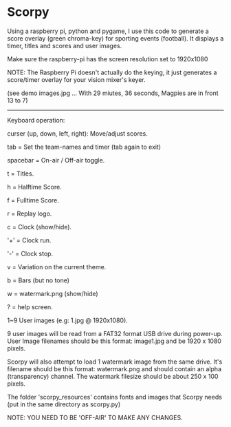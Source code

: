 # Scorpy

Using a raspberry pi, python and pygame, I use this code to generate a score overlay (green chroma-key) for sporting events (football). It displays a timer, titles and scores and user images.

Make sure the raspberry-pi has the screen resolution set to 1920x1080

NOTE: The Raspberry Pi doesn't actually do the keying, it just generates a score/timer overlay for your vision mixer's keyer.

(see demo images.jpg   ... With 29 miutes, 36 seconds, Magpies are in front 13 to 7)

___________________________________
Keyboard operation:

curser (up, down, left, right): Move/adjust scores.

tab = Set the team-names and timer (tab again to exit)

spacebar = On-air / Off-air toggle.

t = Titles.

h = Halftime Score.

f = Fulltime Score.

r = Replay logo.

c = Clock (show/hide).

'+' = Clock run.

'-' = Clock stop.

v = Variation on the current theme.

b = Bars (but no tone)

w = watermark.png (show/hide)

? = help screen.

1~9 User images (e.g:  1.jpg @ 1920x1080).

9 user images will be read from a FAT32 format USB drive during power-up.
User Image filenames should be this format:  image1.jpg
and be 1920 x 1080 pixels.


Scorpy will also attempt to load 1 watermark image from the same drive.
It's filename should be this format:  watermark.png
and should contain an alpha (transparency) channel.
The watermark filesize should be about 250 x 100 pixels.




The folder 'scorpy_resources' contains fonts and images that Scorpy needs (put in the same directory as scorpy.py)

NOTE: YOU NEED TO BE 'OFF-AIR' TO MAKE ANY CHANGES.

